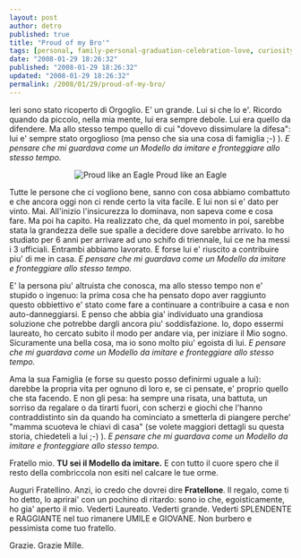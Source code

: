 ```yaml
---
layout: post
author: detro
published: true
title: "Proud of my Bro'"
tags: [personal, family-personal-graduation-celebration-love, curiosity]
date: "2008-01-29 18:26:32"
published: "2008-01-29 18:26:32"
updated: "2008-01-29 18:26:32"
permalink: /2008/01/29/proud-of-my-bro/
---
```


Ieri sono stato ricoperto di Orgoglio.
E' un grande. Lui si che lo e'.
Ricordo quando da piccolo, nella mia mente, lui era sempre debole. Lui era quello da difendere.
Ma allo stesso tempo quello di cui "dovevo dissimulare la difesa": lui e' sempre stato orgoglioso (ma penso che sia una cosa di famiglia ;-) ).
<em>E pensare che mi guardava come un Modello da imitare e fronteggiare allo stesso tempo.</em>

<div align="center"><img src="http://www.nativeweb.org/pages/legal/black_crow/eagle_proud.jpg" alt="Proud like an Eagle" />
Proud like an Eagle
</div>

Tutte le persone che ci vogliono bene, sanno con cosa abbiamo combattuto e che ancora oggi non ci rende certo la vita facile. E lui non si e' dato per vinto. Mai.
All'inizio l'insicurezza lo dominava, non sapeva come e cosa fare.
Ma poi ha capito. Ha realizzato che, da quel momento in poi, sarebbe stata la grandezza delle sue spalle a decidere dove sarebbe arrivato.
Io ho studiato per 6 anni per arrivare ad uno schifo di triennale, lui ce ne ha messi i 3 ufficiali. Entrambi abbiamo lavorato. E forse lui e' riuscito a contribuire piu' di me in casa.
<em>E pensare che mi guardava come un Modello da imitare e fronteggiare allo stesso tempo.</em>

E' la persona piu' altruista che conosca, ma allo stesso tempo non e' stupido o ingenuo: la prima cosa che ha pensato dopo aver raggiunto questo obbiettivo e' stato come fare a continuare a contribuire a casa e non auto-danneggiarsi. E penso che abbia gia' individuato una grandiosa soluzione che potrebbe dargli ancora piu' soddisfazione.
Io, dopo essermi laureato, ho cercato subito il modo per andare via, per iniziare il Mio sogno. Sicuramente una bella cosa, ma io sono molto piu' egoista di lui.
<em>E pensare che mi guardava come un Modello da imitare e fronteggiare allo stesso tempo.</em>

Ama la sua Famiglia (e forse su questo posso definirmi uguale a lui): darebbe la propria vita per ognuno di loro e, se ci pensate, e' proprio quello che sta facendo. E non gli pesa: ha sempre una risata, una battuta, un sorriso da regalare o da tirarti fuori, con scherzi e giochi che l'hanno contraddistinto sin da quando ha cominciato a smetterla di piangere perche' "mamma scuoteva le chiavi di casa" (se volete maggiori dettagli su questa storia, chiedeteli a lui ;-) ).
<em>E pensare che mi guardava come un Modello da imitare e fronteggiare allo stesso tempo.</em>

Fratello mio. <strong>TU sei il Modello da imitare.</strong> E con tutto il cuore spero che il resto della combriccola non esiti nel calcare le tue orme.

Auguri Fratellino. Anzi, io credo che dovrei dire <strong>Fratellone</strong>.
Il regalo, come ti ho detto, lo aprirai' con un pochino di ritardo: sono io che, egoisticamente, ho gia' aperto il mio. Vederti Laureato. Vederti grande. Vederti SPLENDENTE e RAGGIANTE nel tuo rimanere UMILE e GIOVANE.
Non burbero e pessimista come tuo fratello.

Grazie. Grazie Mille.
